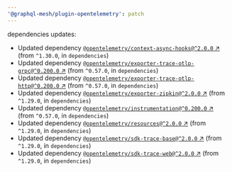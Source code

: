 ```yaml
---
'@graphql-mesh/plugin-opentelemetry': patch
---
```


dependencies updates: 

- Updated dependency [`@opentelemetry/context-async-hooks@^2.0.0` ↗︎](https://www.npmjs.com/package/@opentelemetry/context-async-hooks/v/2.0.0) (from `^1.30.0`, in `dependencies`)
- Updated dependency [`@opentelemetry/exporter-trace-otlp-grpc@^0.200.0` ↗︎](https://www.npmjs.com/package/@opentelemetry/exporter-trace-otlp-grpc/v/0.200.0) (from `^0.57.0`, in `dependencies`)
- Updated dependency [`@opentelemetry/exporter-trace-otlp-http@^0.200.0` ↗︎](https://www.npmjs.com/package/@opentelemetry/exporter-trace-otlp-http/v/0.200.0) (from `^0.57.0`, in `dependencies`)
- Updated dependency [`@opentelemetry/exporter-zipkin@^2.0.0` ↗︎](https://www.npmjs.com/package/@opentelemetry/exporter-zipkin/v/2.0.0) (from `^1.29.0`, in `dependencies`)
- Updated dependency [`@opentelemetry/instrumentation@^0.200.0` ↗︎](https://www.npmjs.com/package/@opentelemetry/instrumentation/v/0.200.0) (from `^0.57.0`, in `dependencies`)
- Updated dependency [`@opentelemetry/resources@^2.0.0` ↗︎](https://www.npmjs.com/package/@opentelemetry/resources/v/2.0.0) (from `^1.29.0`, in `dependencies`)
- Updated dependency [`@opentelemetry/sdk-trace-base@^2.0.0` ↗︎](https://www.npmjs.com/package/@opentelemetry/sdk-trace-base/v/2.0.0) (from `^1.29.0`, in `dependencies`)
- Updated dependency [`@opentelemetry/sdk-trace-web@^2.0.0` ↗︎](https://www.npmjs.com/package/@opentelemetry/sdk-trace-web/v/2.0.0) (from `^1.29.0`, in `dependencies`)
